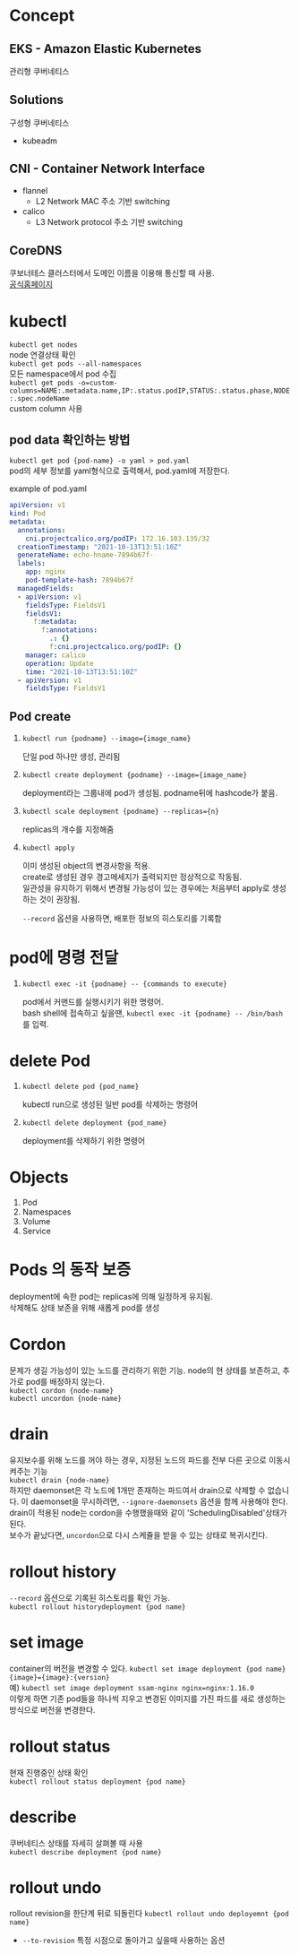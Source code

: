 # Concept

## EKS - Amazon Elastic Kubernetes
관리형 쿠버네티스

## Solutions
구성형 쿠버네티스
- kubeadm

## CNI - Container Network Interface

- flannel
    - L2 Network
        MAC 주소 기반 switching
- calico
    - L3 Network
        protocol 주소 기반 switching

## CoreDNS

쿠보너테스 클러스터에서 도메인 이름을 이용해 통신할 때 사용.  
[공식홈페이지](https://coredns.io)

# kubectl
`kubectl get nodes`  
node 연결상태 확인  
`kubectl get pods --all-namespaces`  
모든 namespace에서 pod 수집  
`kubectl get pods -o=custom-columns=NAME:.metadata.name,IP:.status.podIP,STATUS:.status.phase,NODE:.spec.nodeName`  
custom column 사용

## pod data 확인하는 방법
`kubectl get pod {pod-name} -o yaml > pod.yaml`  
pod의 세부 정보를 yaml형식으로 출력해서, pod.yaml에 저장한다.  

example of pod.yaml  
```yaml
apiVersion: v1
kind: Pod
metadata:
  annotations:
    cni.projectcalico.org/podIP: 172.16.103.135/32
  creationTimestamp: "2021-10-13T13:51:10Z"
  generateName: echo-hname-7894b67f-
  labels:
    app: nginx
    pod-template-hash: 7894b67f
  managedFields:
  - apiVersion: v1
    fieldsType: FieldsV1
    fieldsV1:
      f:metadata:
        f:annotations:
          .: {}
          f:cni.projectcalico.org/podIP: {}
    manager: calico
    operation: Update
    time: "2021-10-13T13:51:10Z"
  - apiVersion: v1
    fieldsType: FieldsV1
```


## Pod create
1. `kubectl run {podname} --image={image_name}`

    단일 pod 하나만 생성, 관리됨
2. `kubectl create deployment {podname} --image={image_name}`

    deployment라는 그룹내에 pod가 생성됨. podname뒤에 hashcode가 붙음.
3. `kubectl scale deployment {podname} --replicas={n}`

    replicas의 개수를 지정해줌
4. `kubectl apply`

    이미 생성된 object의 변경사항을 적용.  
    create로 생성된 경우 경고메세지가 출력되지만 정상적으로 작동됨.  
    일관성을 유지하기 위해서 변경될 가능성이 있는 경우에는 처음부터 apply로 생성하는 것이 권장됨.  

    `--record` 옵션을 사용하면, 배포한 정보의 히스토리를 기록함  


# pod에 명령 전달

1. `kubectl exec -it {podname} -- {commands to execute}`

    pod에서 커맨드를 실행시키기 위한 명령어.  
    bash shell에 접속하고 싶을땐, `kubectl exec -it {podname} -- /bin/bash` 를 입력.

# delete Pod
1. `kubectl delete pod {pod_name}`

    kubectl run으로 생성된 일반 pod를 삭제하는 명령어
2. `kubectl delete deployment {pod_name}`

    deployment를 삭제하기 위한 명령어

# Objects
1. Pod
2. Namespaces
3. Volume
4. Service

# Pods 의 동작 보증
deployment에 속한 pod는 replicas에 의해 일정하게 유지됨.  
삭제해도 상태 보존을 위해 새롭게 pod를 생성

# Cordon
문제가 생길 가능성이 있는 노드를 관리하기 위한 기능. node의 현 상태를 보존하고, 추가로 pod를 배정하지 않는다.  
`kubectl cordon {node-name}`  
`kubectl uncordon {node-name}`  

# drain
유지보수를 위해 노드를 꺼야 하는 경우, 지정된 노드의 파드를 전부 다른 곳으로 이동시켜주는 기능  
`kubectl drain {node-name}`  
하지만 daemonset은 각 노드에 1개만 존재하는 파드여서 drain으로 삭제할 수 없습니다. 이 daemonset을 무시하려면, `--ignore-daemonsets` 옵션을 함께 사용해야 한다.  
drain이 적용된 node는 cordon을 수행했을때와 같이 'SchedulingDisabled'상태가 된다.  
보수가 끝났다면, `uncordon`으로 다시 스케쥴을 받을 수 있는 상태로 복귀시킨다.  

# rollout history
`--record` 옵션으로 기록된 히스토리를 확인 가능.  
`kubectl rollout historydeployment {pod name}`  

# set image
container의 버전을 변경할 수 있다.
`kubectl set image deployment {pod name} {image}={image}:{version}`  
예) `kubectl set image deployment ssam-nginx nginx=nginx:1.16.0`  
이렇게 하면 기존 pod들을 하나씩 지우고 변경된 이미지를 가진 파드를 새로 생성하는 방식으로 버전을 변경한다.  

# rollout status
현재 진행중인 상태 확인  
`kubectl rollout status deployment {pod name}`  

# describe
쿠버네티스 상태를 자세히 살펴볼 때 사용  
`kubectl describe deployment {pod name}`  

# rollout undo
rollout revision을 한단계 뒤로 되돌린다
`kubectl rollout undo deployemnt {pod name}`  
  
- `--to-revision` 특정 시점으로 돌아가고 싶을때 사용하는 옵션  



